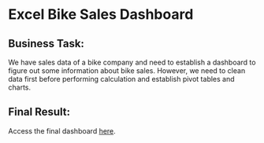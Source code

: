 # Excel Bike Sales Dashboard
## Business Task:
We have sales data of a bike company and need to establish a dashboard to figure out some information about bike sales. However, we need to clean data first before performing calculation and establish pivot tables and charts.
## Final Result:
Access the final dashboard [here](https://1drv.ms/x/s!AufGAHMfvBe8gTQBYDZH72a8hssW?e=VFLqhH).
